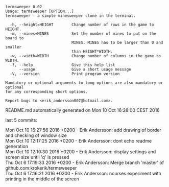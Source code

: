 ```
termsweeper 0.02
Usage: termsweeper [OPTION...]
termsweeper - a simple minesweeper clone in the terminal.

  -h, --height=HEIGHT        Change number of rows in the game to HEIGHT.
  -m, --mines=MINES          Set the number of mines to put on the board to
                             MINES. MINES has to be larger than 0 and smaller
                             than HEIGHT*WIDTH.
  -w, --width=WIDTH          Change number of columns in the game to WIDTH.
  -?, --help                 Give this help list
      --usage                Give a short usage message
  -V, --version              Print program version

Mandatory or optional arguments to long options are also mandatory or optional
for any corresponding short options.

Report bugs to <erik_andersson007@hotmail.com>.
```
README.md automatically generated on Mon 10 Oct 16:28:00 CEST 2016

last 5 commits:

Mon Oct 10 16:27:56 2016 +0200 - Erik Andersson: add drawing of border and checking of window size  
Mon Oct 10 12:17:25 2016 +0200 - Erik Andersson: dont echo readme generation  
Mon Oct 10 12:10:30 2016 +0200 - Erik Andersson: display settings and screen size until 'q' is pressed  
Thu Oct 6 17:19:33 2016 +0200 - Erik Andersson: Merge branch 'master' of github.com:krokerik/termsweeper  
Thu Oct 6 17:16:21 2016 +0200 - Erik Andersson: ncurses experiment with printing in the middle of the screen  